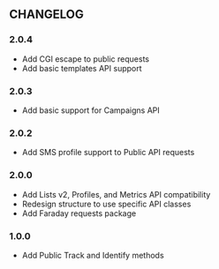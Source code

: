 ## CHANGELOG

### 2.0.4

* Add CGI escape to public requests
* Add basic templates API support

### 2.0.3

* Add basic support for Campaigns API

### 2.0.2

* Add SMS profile support to Public API requests

### 2.0.0

* Add Lists v2, Profiles, and Metrics API compatibility
* Redesign structure to use specific API classes
* Add Faraday requests package

### 1.0.0

* Add Public Track and Identify methods
